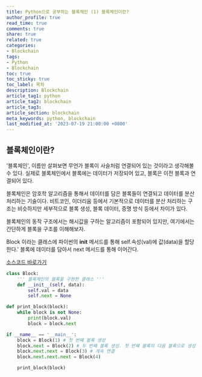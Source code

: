 ```yaml
---
title: Python으로 공부하는 블록체인 (1) 블록체인이란?
author_profile: true
read_time: true
comments: true
share: true
related: true
categories:
- Blockchain
tags:
- Python
- Blockchain
toc: true
toc_sticky: true
toc_label: 목차
description: Blockchain
article_tag1: python
article_tag2: blockchain
article_tag3: 
article_section: blockchain
meta_keywords: python, blockchain
last_modified_at: '2023-07-19 21:00:00 +0800'
---
```


## 블록체인이란?

'블록체인', 이름만 살펴보면 무언가 블록이 사슬처럼 연결되어 있는 것이라고 생각해볼 수 있다. 실제로 블록체인에서 블록에는 데이터가 저장되어 있고, 블록은 이전 블록과 연결되어 있다.

블록체인은 암호학 알고리즘을 통해서 데이터를 담은 블록들이 연결되고 데이터를 분산 처리하는 기술이다. 비트코인, 이더리움 등에서 기본적으로 데이터를 분산 처리하는 구조는 비슷하지만 세부적으로 블록 생성, 블록 데이터, 증명 방식 등에서 차이가 있다.

블록체인의 동작 구조에서는 해시값을 구하는 알고리즘이 포함되어 있지만, 여기에서는 간단하게 블록을 구조를 이해해보자.

Block 이라는 클래스에 파이썬의 __init__ 메서드를 통해  self.속성(val)에 값(data)을 할당한다.' 블록에 데이터를 담아서 next 메서드를 통해 이어간다.


[소스코드 바로가기](https://github.com/amirer21/python-exam/tree/main/blockChain/simpleChain "소스코드 바로가기")

```py
class Block:
    ''' 블록체인의 블록을 구현한 클래스 '''
    def __init__(self, data):
        self.val = data
        self.next = None

def print_block(block):
    while block is not None:
        print(block.val)
        block = block.next

if __name__ == '__main__':    
    block = Block(1) # 첫 번째 블록 생성
    block.next = Block(2) # 두 번째 블록 생성. 첫 번째 블록의 다음 블록으로 생성
    block.next.next = Block(3) # 계속 연결
    block.next.next.next = Block(4)

    print_block(block)
```

